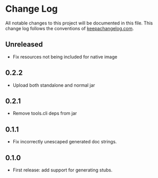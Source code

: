 # Change Log
All notable changes to this project will be documented in this file. This change log follows the conventions of [keepachangelog.com](http://keepachangelog.com/).

## Unreleased

- Fix resources not being included for native image

## 0.2.2

- Upload both standalone and normal jar

## 0.2.1

- Remove tools.cli deps from jar

## 0.1.1

- Fix incorrectly unescaped generated doc strings.

## 0.1.0

- First release: add support for generating stubs.
